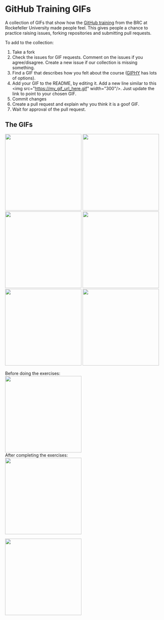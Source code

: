 # GitHub Training GIFs
A collection of GIFs that show how the [GitHub training](https://rockefelleruniversity.github.io/RU_reproducibleR/) from the BRC at Rockefeller University made people feel. This gives people a chance to practice raising issues, forking repositories and submitting pull requests.

To add to the collection:
1) Take a fork
3) Check the issues for GIF requests. Comment on the issues if you agree/disagree. Create a new issue if our collection is missing something. 
4) Find a GIF that describes how you felt about the course ([GIPHY](https://giphy.com/) has lots of options).
5) Add your GIF to the README, by editing it. Add a new line similar to this \<img src="https://my_gif_url_here.gif" width="300"/>. Just update the link to point to your chosen GIF.
6) Commit changes
7) Create a pull request and explain why you think it is a goof GIF. 
8) Wait for approval of the pull request. 

## The GIFs
<img src="https://media.giphy.com/media/yQF1MwG7u9OvgVAjmr/giphy.gif" width="250"/> <img src="https://media.giphy.com/media/w8qewcZwdyE4xCQFL5/giphy.gif" width="250"/>
<img src="https://media.giphy.com/media/GIEXgLDfghUSQ/giphy.gif" width="250" />
<img src="https://media.giphy.com/media/ChmEWOL7Vaz5u/giphy.gif" width="250" /> 
<img src="https://media.giphy.com/media/3orifhln1wZJ7lTbyw/giphy.gif" width="250"/> 
<img src="https://media.giphy.com/media/U2O50cAkpmTjG/giphy.gif" width="250"/> 

Before doing the exercises: <br /> 
<img src="https://media.giphy.com/media/1FMaabePDEfgk/giphy.gif" width="250"/> <br /> 
After completing the exercises:<br /> 
<img src="https://media.giphy.com/media/l41m5nQVvTslsRQGc/giphy.gif" width="250"/><br /> 

<img src="https://media.giphy.com/media/FcuiZUneg1YRAu1lH2/giphy.gif" width="250"/>




